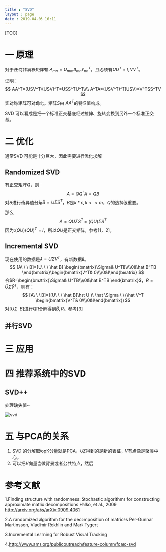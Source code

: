 ```yaml
---
title : "SVD"
layout : page
date : 2019-04-03 16:11
---
```


[TOC]



# 一 原理

对于任何非满秩矩阵有 $A_{mn}=U_{mm}S_{mn}V^T_{nn}$，且必须有$UU^T=I,VV^T$。

证明：
$$
AA^T=(USV^T)(USV)^T=USS^TU^T\\\\
A^TA=(USV^T)^T(USV)=V^TSS^TV
$$
[实对称矩阵可对角化](https://www.zhihu.com/question/38801697)。矩阵$S$由 $AA^T$的特征值构成。



SVD 可以看成是把一个标准正交基底经过拉伸、旋转变换到另外一个标准正交基。

# 二 优化

通常SVD 可能是十分巨大，因此需要进行优化求解

## Randomized  SVD

有正交矩阵$Q$，则：
$$
A=QQ^TA=QB
$$
对$B$进行奇异值分解$B=U\Sigma S^T$，$B$是$k*n,k<<m$，$Q$的选择很重要。

那么 
$$
A=QU\Sigma S^T=(QU)\Sigma  S^T
$$
因为:$(QU)(QU)^T=I$，所以$QU$是正交矩阵。参考[1，2]。

## Incremental   SVD

现在使用的数据是$A=U \Sigma V^T$，有新数据$B$。
$$
[A\ \ \ B]=[U\ \ \ \hat B] \begin{bmatrix}\Sigma& U^TB\\\\0&\hat B^TB \end{bmatrix}\begin{bmatrix}V^T& 0\\\\0&I\end{bmatrix}
$$
令$R=\begin{bmatrix}\Sigma& U^TB\\\\0&\hat B^TB \end{bmatrix}$，$R=\hat U \hat \Sigma \hat V^T$，则有：
$$
[A\ \ \ B]=([U\ \ \ \hat B]\hat U )\ \hat \Sigma \ \ (\hat V^T \begin{bmatrix}V^T& 0\\\\0&I\end{bmatrix})
$$
对$[U\Sigma \ \ B]$进行QR分解得到$\hat B , R$。参考[3]

## 并行SVD



# 三 应用



# 四 推荐系统中的SVD

## SVD++

处理缺失值~

<img src="/wiki/static/images/svd1.png" alt="svd" />







# 五 与PCA的关系

1. SVD 的分解取topK分量就是PCA，$U\Sigma$得到的是新的表征，$V$有点像是聚类中心。
2. 可以把$V$向量当做背景或者公共特点，然后

# 参考文献

1.Finding structure with randomness: Stochastic algorithms for constructing  approximate matrix decompositions  Halko, et al., 2009 http://arxiv.org/abs/arXiv:0909.4061

2.A randomized algorithm for the decomposition of matrices  Per-Gunnar Martinsson, Vladimir Rokhlin and Mark Tygert

3.Incremental Learning for Robust Visual Tracking

4.http://www.ams.org/publicoutreach/feature-column/fcarc-svd